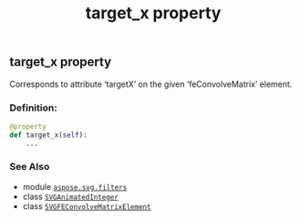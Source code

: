 ﻿---
title: target_x property
second_title: Aspose.SVG for Python via .NET API References
description: 
type: docs
weight: 1010
url: /python-net/aspose.svg.filters/svgfeconvolvematrixelement/target_x/
is_root: false
---

## target_x property


Corresponds to attribute ‘targetX’ on the given ‘feConvolveMatrix’ element.
### Definition:
```python
@property
def target_x(self):
    ...
```

### See Also
* module [`aspose.svg.filters`](../../)
* class [`SVGAnimatedInteger`](/svg/python-net/aspose.svg.datatypes/svganimatedinteger)
* class [`SVGFEConvolveMatrixElement`](/svg/python-net/aspose.svg.filters/svgfeconvolvematrixelement)
